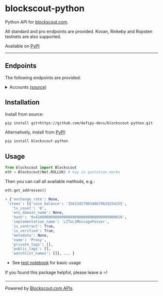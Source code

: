 # blockscout-python

Python API for [blockscout.com](https://www.blockscout.com/). 

All standard and pro endpoints are provided. Kovan, Rinkeby and Ropsten testnets are also supported.

Available on [PyPI](https://pypi.org/project/blockscout-python/)

___

## Endpoints

The following endpoints are provided:

<details><summary>Accounts <a href="https://eth.blockscout.com/api-docs">(source)</a></summary>
<p>

* `get_addresses`

</details>

## Installation

Install from source:

``` bash
pip install git+https://github.com/defipy-devs/blockscout-python.git
```

Alternatively, install from [PyPI](https://pypi.org/project/etherscan-python/):

```bash
pip install blockscout-python
```

## Usage

``` python
from blockscout import Blockscout
eth = Blockscout(Net.ROLLUX) # key in quotation marks
```
Then you can call all available methods, e.g.:

``` python
eth.get_addresses()

> {'exchange_rate': None,
 'items': [{'coin_balance': '3562345790348679629254255',
   'tx_count': '0',
   'ens_domain_name': None,
   'hash': '0x4200000000000000000000000000000000000016',
   'implementation_name': 'L2ToL1MessagePasser',
   'is_contract': True,
   'is_verified': True,
   'metadata': None,
   'name': 'Proxy',
   'private_tags': [],
   'public_tags': [],
   'watchlist_names': []}, ... }
```

* See [test notebook](https://github.com/defipy-devs/blockscout-python/blob/main/notebooks/tutorials/basic.ipynb) for basic usage

If you found this package helpful, please leave a :star:!

___

 Powered by [Blockscout.com APIs](https://eth.blockscout.com/api-docs).
